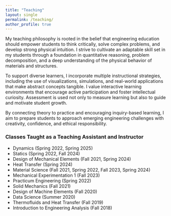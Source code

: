 ```yaml
---
title: "Teaching"
layout: single 
permalink: /teaching/
author_profile: true 
---
```


My teaching philosophy is rooted in the belief that engineering education should empower students to think critically, solve complex problems, and develop strong physical intuition. I strive to cultivate an adaptable skill set in my students through a foundation in quantitative reasoning, problem decomposition, and a deep understanding of the physical behavior of materials and structures.

To support diverse learners, I incorporate multiple instructional strategies, including the use of visualizations, simulations, and real-world applications that make abstract concepts tangible. I value interactive learning environments that encourage active participation and foster intellectual curiosity. Assessment is used not only to measure learning but also to guide and motivate student growth.

By connecting theory to practice and encouraging inquiry-based learning, I aim to prepare students to approach emerging engineering challenges with creativity, confidence, and ethical responsibility.

<div class="custom-teaching-list" markdown="1">

### Classes Taught as a Teaching Assistant and Instructor

* Dynamics (Spring 2022, Spring 2025)
* Statics (Spring 2022, Fall 2024)
* Design of Mechanical Elements (Fall 2021, Spring 2024)
* Heat Transfer (Spring 2024)
* Material Science (Fall 2021, Spring 2022, Fall 2023, Spring 2024)
* Mechanical Experimentation 1 (Fall 2023)
* Practicum Engineering (Spring 2022)
* Solid Mechanics (Fall 2021)
* Design of Machine Elements (Fall 2020)
* Data Science (Summer 2020)
* Thermofluids and Heat Transfer (Fall 2019)
* Introduction to Engineering Analysis (Fall 2018)

</div>